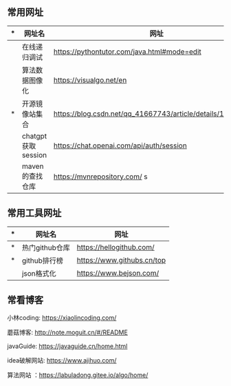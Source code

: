 ## 常用网址

| *   | 网址名              | 网址                                                          | 
|-----|------------------|-------------------------------------------------------------|
|     | 在线递归调试           | https://pythontutor.com/java.html#mode=edit                 | 
|     | 算法数据图像化          | https://visualgo.net/en                                     | 
|  *   | 开源镜像站集合          | https://blog.csdn.net/qq_41667743/article/details/128172707 | 
|     | chatgpt获取session | https://chat.openai.com/api/auth/session                    |
|     | maven的查找仓库       | https://mvnrepository.com/         s                        |



## 常用工具网址
| *   | 网址名        | 网址                       | 
|-----|------------|--------------------------|
| *    | 热门github仓库 | https://hellogithub.com/ |
|  *   | github排行榜  | https://www.githubs.cn/top  |
|     | json格式化    |https://www.bejson.com/|

## 常看博客
小林coding: https://xiaolincoding.com/

蘑菇博客: http://note.moguit.cn/#/README

javaGuide: https://javaguide.cn/home.html

idea破解网站: https://www.ajihuo.com/

算法网站 ：https://labuladong.gitee.io/algo/home/






